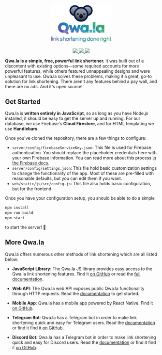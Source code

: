 <p align="center">
    <a href="https://qwa.la">
        <img src="./web/static/res/readme-header.png" width="40%"/>
    </a>
</p>

<p align="center">
    <a href="https://travis-ci.org/qwamber/qwala">
        <img src="https://img.shields.io/travis/qwamber/qwala.svg" />
    </a>
    <a href="https://github.com/qwamber/qwala/blob/master/LICENSE">
        <img src="https://img.shields.io/badge/License-GPL%203-blue.svg" />
    </a>
    <a href="https://github.com/qwamber/qwala/pulls">
        <img src="https://img.shields.io/badge/PRs-welcome!-yellow.svg" />
    </a>
</p>

**Qwa.la is a simple, free, powerful link shortener.** It was built out of a
discontent with existing options—some required accounts for more powerful
features, while others featured unnappealing designs and were unpleasant to
use. Qwa.la solves these problems, making it a great, go-to solution for link
shortening. There aren't any features behind a pay wall, and there are no ads.
And it's open source!

## Get Started

Qwa.la is **written entirely in JavaScript**, so as long as you have Node.js
installed, it should be easy to get the server up and running. For our
database, we use Firebase's **Cloud Firestore**, and for HTML templating we use
**Handlebars**.

Once you've cloned the repository, there are a few things to configure:

 - `server/config/firebaseServiceKey.json`: This file is used for Firebase
   authentication. You should replace the placeholder credentials here with your
   own Firebase information. You can read more about this process
   [in the Firebase docs](https://firebase.google.com/docs/admin/setup#add_firebase_to_your_app).
 - `server/config/settings.json`: This file hold basic customization settings
   to change the functionality of the app. Most of these are pre-filled with
   reasonable defaults, but you can edit them if you want.
 - `web/static/js/src/config.js`: This file also holds basic configuration, but
   for the frontend.

Once you have your configuration setup, you should be able to do a simple

```bash
npm install
npm run build
npm start
```

to start the server! :tada:

## More Qwa.la

Qwa.la offers numerous other methods of link shortening which are all listed below.

 - **JavaScript Library**: The Qwa.la JS library provides easy access to the
   Qwa.la link shortening features. Find it
   [on GitHub](https://github.com/qwamber/qwala-js) or read the
   [full documentation](https://qwa.la/js-library).

 - **Web API**: The Qwa.la web API exposes public Qwa.la functionality through
   HTTP requests. Read the [documentation](https://qwa.la/web-api) to get
   started.

 - **Mobile App**: Qwa.la has a mobile app powered by React Native. Find it
   [on GitHub](https://github.com/qwamber/qwala-mobile).

 - **Telegram Bot**: Qwa.la has a Telegram bot in order to make link shortening
   quick and easy for Telegram users. Read the
   [documentation](https://qwa.la/telegram-bot) or find it find it
   [on GitHub](https://github.com/qwamber/qwala-telegram).

 - **Discord Bot**: Qwa.la has a Telegram bot in order to make link shortening
   quick and easy for Discord users. Read the
   [documentation](https://qwa.la/discord-bot) or find it find it
   [on GitHub](https://github.com/qwamber/qwala-discord).
